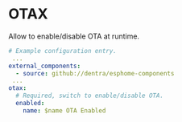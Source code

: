 # OTAX

Allow to enable/disable OTA at runtime.

```yaml
# Example configuration entry.
 ...
external_components:
  - source: github://dentra/esphome-components
 ...
otax:
  # Required, switch to enable/disable OTA.
  enabled:
    name: $name OTA Enabled
```
